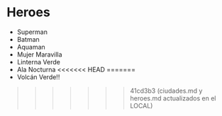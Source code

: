 # Heroes

* Superman
* Batman
* Aquaman
* Mujer Maravilla
* Linterna Verde
* Ala Nocturna
<<<<<<< HEAD
=======
* Volcán Verde!!
>>>>>>> 41cd3b3 (ciudades.md y heroes.md actualizados en el LOCAL)

